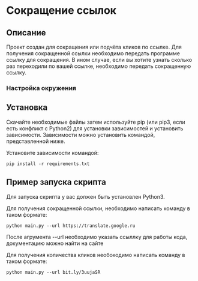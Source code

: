 # Сокращение ссылок

## Описание
Проект создан для сокращения или подчёта кликов по ссылке. Для получения сокращенной ссылки необходимо передать программе ссылку для сокращения. В ином случае, если вы хотите узнать сколько раз переходили по вашей ссылке, необходимо передать сокращенную ссылку.

### Настройка окружения

## Установка

Скачайте необходимые файлы затем используйте pip (или pip3, если есть конфликт с Python2) для установки зависимостей и установить зависимости. Зависимости можно установить командой, представленной ниже.

Установите зависимости командой: 

`pip install -r requirements.txt`

## Пример запуска скрипта

Для запуска скрипта у вас должен быть установлен Python3.

Для получения сокращенной ссылки, необходимо написать команду в таком формате:

`python main.py --url https://translate.google.ru`

После агрумента --url необходимо указать ссыллку для работы кода, документацию можно найти на сайте 

Для получения количества кликов необоходимо написать команду в таком формате:

`python main.py --url bit.ly/3uujaSR`   
